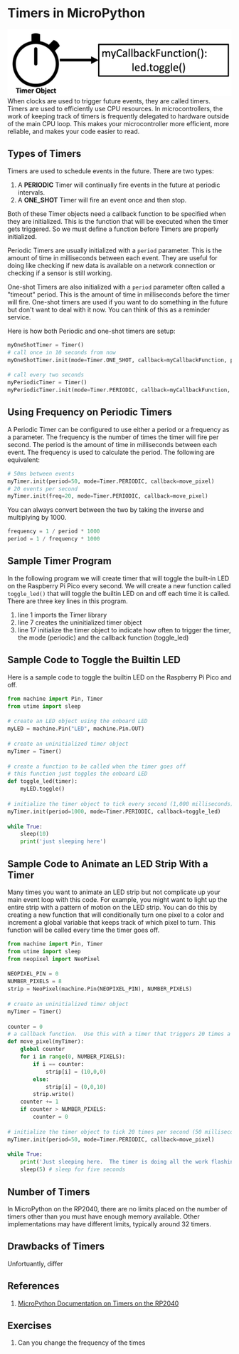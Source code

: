 # Timers in MicroPython

![Timer Tutorial Banner](../img/timer-tutorial-banner.png)
When clocks are used to trigger future events, they are called timers.  Timers are used to efficiently use CPU resources.  In microcontrollers, the work of keeping track of timers is frequently delegated to hardware outside of the main CPU loop.  This makes your microcontroller more efficient, more reliable, and makes your code easier to read.

## Types of Timers

Timers are used to schedule events in the future.  There are two types:

1. A **PERIODIC** Timer will continually fire events in the future at periodic intervals.
2. A **ONE_SHOT** Timer will fire an event once and then stop.

Both of these Timer objects need a callback function to be specified when they are initialized.  This is the function that will be executed when the timer gets triggered.  So we must define a function before Timers are properly initialized.

Periodic Timers are usually initialized with a `period` parameter.  This is the amount of time in milliseconds between each event.  They are useful for doing like checking if new data is available on a network connection or checking if a sensor is still working.

One-shot Timers are also initialized with a `period` parameter often called a "timeout" period.  This is the amount of time in milliseconds before the timer will fire.  One-shot timers are used if you want to do something in the future but don't want to deal with it now.  You can think of this as a reminder service.

Here is how both Periodic and one-shot timers are setup:

```python
myOneShotTimer = Timer()
# call once in 10 seconds from now
myOneShotTimer.init(mode=Timer.ONE_SHOT, callback=myCallbackFunction, period=10000)

# call every two seconds
myPeriodicTimer = Timer()
myPeriodicTimer.init(mode=Timer.PERIODIC, callback=myCallbackFunction, period=2000) 
```

## Using Frequency on Periodic Timers

A Periodic Timer can be configured to use either a period or a frequency as a parameter.  The frequency is the number of times the timer will fire per second.  The period is the amount of time in milliseconds between each event.  The frequency is used to calculate the period. The following are equivalent:

```python
# 50ms between events
myTimer.init(period=50, mode=Timer.PERIODIC, callback=move_pixel) 
# 20 events per second
myTimer.init(freq=20, mode=Timer.PERIODIC, callback=move_pixel) 
```

You can always convert between the two by taking the inverse and multiplying by 1000.

```python
frequency = 1 / period * 1000
period = 1 / frequency * 1000
```

## Sample Timer Program

In the following program we will create timer that will toggle the built-in LED on the Raspberry Pi Pico every second.  We will create a new function called ```toggle_led()``` that will toggle the builtin LED on and off each time it is called.  There are three key lines in this program.  

1. line 1 imports the Timer library
2. line 7 creates the uninitialized timer object
3. line 17 initialize the timer object to indicate how often to trigger the timer, the mode (periodic) and the callback function (toggle_led)

## Sample Code to Toggle the Builtin LED

Here is a sample code to toggle the builtin LED on the Raspberry Pi Pico and off.

```python
from machine import Pin, Timer
from utime import sleep

# create an LED object using the onboard LED
myLED = machine.Pin("LED", machine.Pin.OUT)

# create an uninitialized timer object
myTimer = Timer()

# create a function to be called when the timer goes off
# this function just toggles the onboard LED
def toggle_led(timer):
    myLED.toggle()

# initialize the timer object to tick every second (1,000 milliseconds)
myTimer.init(period=1000, mode=Timer.PERIODIC, callback=toggle_led)

while True:
    sleep(10)
    print('just sleeping here')
````

## Sample Code to Animate an LED Strip With a Timer

Many times you want to animate an LED strip but not complicate up your main event loop with this code.  For example, you might want to light up the entire strip with a pattern of motion on the LED strip.  You can do this by creating a new function that will conditionally turn one pixel to a color and increment a global variable that keeps track of which pixel to turn.  This function will be called every time the timer goes off.

```python
from machine import Pin, Timer
from utime import sleep
from neopixel import NeoPixel

NEOPIXEL_PIN = 0
NUMBER_PIXELS = 8
strip = NeoPixel(machine.Pin(NEOPIXEL_PIN), NUMBER_PIXELS)

# create an uninitialized timer object
myTimer = Timer()

counter = 0
# a callback function.  Use this with a timer that triggers 20 times a second
def move_pixel(myTimer):
    global counter
    for i in range(0, NUMBER_PIXELS):
        if i == counter:
            strip[i] = (10,0,0)
        else:
            strip[i] = (0,0,10)
        strip.write()
    counter += 1
    if counter > NUMBER_PIXELS:
        counter = 0

# initialize the timer object to tick 20 times per second (50 milliseconds)
myTimer.init(period=50, mode=Timer.PERIODIC, callback=move_pixel)

while True:
    print('Just sleeping here.  The timer is doing all the work flashing the LED...', counter)
    sleep(5) # sleep for five seconds
````

## Number of Timers

In MicroPython on the RP2040, there are no limits placed on the number of timers other than you must have enough memory available.  Other implementations may have different limits, typically around 32 timers.

## Drawbacks of Timers

Unfortuantly, differ

## References

1. [MicroPython Documentation on Timers on the RP2040](https://docs.micropython.org/en/latest/rp2/quickref.html)

## Exercises

1. Can you change the frequency of the times